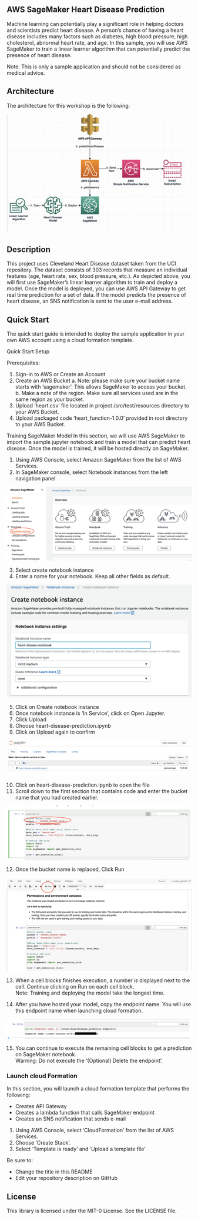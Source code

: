 ## AWS SageMaker Heart Disease Prediction 

Machine learning can potentially play a significant role in helping doctors and scientists predict heart disease.  A person’s chance of having a heart disease includes many factors such as diabetes, high blood pressure, high cholesterol, abnormal heart rate, and age.  In this sample, you will use AWS SageMaker to train a linear learner algorithm that can potentially predict the presence of heart disease.   

Note: This is only a sample application and should not be considered as medical advice.

## Architecture

The architecture for this workshop is the following:

![architecture](heart-disease-predictor/src/main/resources/images/architecture.png)

## Description

This project uses Cleveland Heart Disease dataset taken from the UCI repository.  The dataset consists of 303 records that measure an individual features (age, heart rate, sex, blood pressure, etc.).  As depicted above, you will first use SageMaker’s linear learner algorithm to train and deploy a model.  Once the model is deployed, you can use AWS API Gateway to get real time prediction for a set of data.  If the model predicts the presence of heart disease, an SNS notification is sent to the user e-mail address.



## Quick Start
The quick start guide is intended to deploy the sample application in your own AWS account using a cloud formation template.

Quick Start Setup

Prerequisites:
1.	Sign-in to AWS or Create an Account
2.	Create an AWS Bucket
a.	Note: please make sure your bucket name starts with ‘sagemaker’.  This allows SageMaker to access your bucket.
b.	Make a note of the region.  Make sure all services used are in the same region as your bucket.
3.	Upload ‘heart.csv’ file located in project /src/test/resources directory to your AWS Bucket.  
4.	Upload packaged code ‘heart_function-1.0.0’ provided in root directory to your AWS Bucket.

Training SageMaker Model
In this section, we will use AWS SageMaker to import the sample jupyter notebook and train a model that can predict heart disease.  Once the model is trained, it will be hosted directly on SageMaker. 

1.	Using AWS Console, select Amazon SageMaker from the list of AWS Services.
2.	In SageMaker console, select Notebook instances from the left navigation panel

 ![sagemaker_cosole](heart-disease-predictor/src/main/resources/images/sageMakerConsole.png)

3.	Select create notebook instance
4.	Enter a name for your notebook.  Keep all other fields as default. 

![notebook](heart-disease-predictor/src/main/resources/images/createingNotebook.png)

5.	Click on Create notebook instance
6.	Once notebook instance is ‘In Service’, click on Open Jupyter.
7.	Click Upload
8.	Choose heart-disease-prediction.ipynb
9.	Click on Upload again to confirm

![upload](heart-disease-predictor/src/main/resources/images/uploadingNotebook.png)

10.	Click on heart-disease-prediction.ipynb to open the file
11.	Scroll down to the first section that contains code and enter the bucket name that you had created earlier.

![bucketName](heart-disease-predictor/src/main/resources/images/bucketName.png)

12.	Once the bucket name is replaced, Click Run

![run](heart-disease-predictor/src/main/resources/images/runningSageMaker.png)

13.	When a cell blocks finishes execution, a number is displayed next to the cell.  Continue clicking on Run on each cell block.  
Note: Training and deploying the model take the longest time.

14.	After you have hosted your model, copy the endpoint name.  You will use this endpoint name when launching cloud formation.

![endpoint](heart-disease-predictor/src/main/resources/images/sageMakerEndpoint.png)

15.	You can continue to execute the remaining cell blocks to get a prediction on SageMaker notebook.  
Warning: Do not execute the ‘(Optional) Delete the endpoint’.

### Launch cloud Formation

In this section, you will launch a cloud formation template that performs the following:
- Creates API Gateway
- Creates a lambda function that calls SageMaker endpoint
- Creates an SNS notification that sends e-mail

1.	Using AWS Console, select ‘CloudFormation’ from the list of AWS Services.
2.	Choose ‘Create Stack’.  
3.	Select ‘Template is ready’ and ‘Upload a template file’





Be sure to:

* Change the title in this README
* Edit your repository description on GitHub

## License

This library is licensed under the MIT-0 License. See the LICENSE file.

